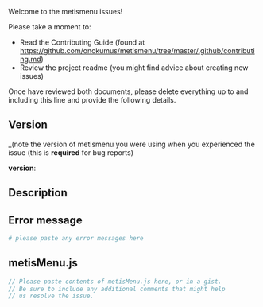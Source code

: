 Welcome to the metismenu issues!

Please take a moment to:

- Read the Contributing Guide (found at https://github.com/onokumus/metismenu/tree/master/.github/contributing.md)
- Review the project readme (you might find advice about creating new issues)


Once have reviewed both documents, please delete everything up to and including this line and provide the following details.


## Version

_(note the version of metismenu you were using when you experienced the issue (this is **required** for bug reports)

**version**:

## Description



## Error message

```sh
# please paste any error messages here
```

## metisMenu.js

```js
// Please paste contents of metisMenu.js here, or in a gist.
// Be sure to include any additional comments that might help
// us resolve the issue.
```

